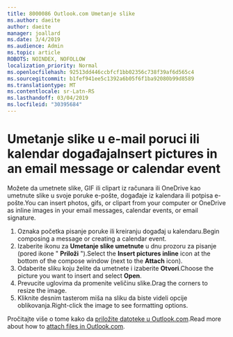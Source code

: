 ```yaml
---
title: 8000086 Outlook.com Umetanje slike
ms.author: daeite
author: daeite
manager: joallard
ms.date: 3/4/2019
ms.audience: Admin
ms.topic: article
ROBOTS: NOINDEX, NOFOLLOW
localization_priority: Normal
ms.openlocfilehash: 92513dd446ccbfcf1bb02356c738f39af6d565c4
ms.sourcegitcommit: b1fef941ee5c1392a6b05f6f1ba92080b99d8589
ms.translationtype: MT
ms.contentlocale: sr-Latn-RS
ms.lasthandoff: 03/04/2019
ms.locfileid: "30395684"
---
```

# <a name="insert-pictures-in-an-email-message-or-calendar-event"></a><span data-ttu-id="c0c39-102">Umetanje slike u e-mail poruci ili kalendar događaja</span><span class="sxs-lookup"><span data-stu-id="c0c39-102">Insert pictures in an email message or calendar event</span></span>

<span data-ttu-id="c0c39-103">Možete da umetnete slike, GIF ili clipart iz računara ili OneDrive kao umetnute slike u svoje poruke e-pošte, događaje iz kalendara ili potpisa e-pošte.</span><span class="sxs-lookup"><span data-stu-id="c0c39-103">You can insert photos, gifs, or clipart from your computer or OneDrive as inline images in your email messages, calendar events, or email signature.</span></span>

1. <span data-ttu-id="c0c39-104">Oznaka početka pisanje poruke ili kreiranju događaj u kalendaru.</span><span class="sxs-lookup"><span data-stu-id="c0c39-104">Begin composing a message or creating a calendar event.</span></span>
2. <span data-ttu-id="c0c39-105">Izaberite ikonu za **Umetanje slike umetnute** u dnu prozoru za pisanje (pored ikone " **Priloži** ").</span><span class="sxs-lookup"><span data-stu-id="c0c39-105">Select the **Insert pictures inline** icon at the bottom of the compose window (next to the **Attach** icon).</span></span>
3. <span data-ttu-id="c0c39-106">Odaberite sliku koju želite da umetnete i izaberite **Otvori**.</span><span class="sxs-lookup"><span data-stu-id="c0c39-106">Choose the picture you want to insert and select **Open**.</span></span>
4. <span data-ttu-id="c0c39-107">Prevucite uglovima da promenite veličinu slike.</span><span class="sxs-lookup"><span data-stu-id="c0c39-107">Drag the corners to resize the image.</span></span>
5. <span data-ttu-id="c0c39-108">Kliknite desnim tasterom miša na sliku da biste videli opcije oblikovanja.</span><span class="sxs-lookup"><span data-stu-id="c0c39-108">Right-click the image to see formatting options.</span></span>

<span data-ttu-id="c0c39-109">Pročitajte više o tome kako da [priložite datoteke u Outlook.com](https://support.office.com/article/8d7c1ea7-4e5f-44ce-bb6e-c5fcc92ba9ab).</span><span class="sxs-lookup"><span data-stu-id="c0c39-109">Read more about how to [attach files in Outlook.com](https://support.office.com/article/8d7c1ea7-4e5f-44ce-bb6e-c5fcc92ba9ab).</span></span>